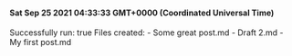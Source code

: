
  #### Sat Sep 25 2021 04:33:33 GMT+0000 (Coordinated Universal Time)
  Successfully run: true
  Files created: 	 - Some great post.md
	 - Draft 2.md
	 - My first post.md
  